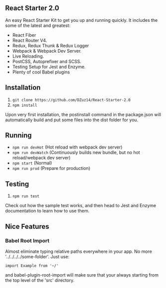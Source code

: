 
## React Starter 2.0 ##
An easy React Starter Kit to get you up and running quickly. It includes the some of the latest and greatest:

 - React Fiber
 - React Router V4.
 - Redux, Redux Thunk & Redux Logger
 - Webpack & Webpack Dev Server.
 - Live Reloading.
 - PostCSS, Autoprefixer and SCSS.
 - Testing Setup for Jest and Enzyme.
 - Plenty of cool Babel plugins

## Installation ##

 1. `git clone https://github.com/DZuz14/React-Starter-2.0`
 2. `npm install`

 Upon very first installation, the postinstall command in the package.json will automatically build and put some files
 into the dist folder for you.
## Running ##

- `npm run devHot` (Hot reload with webpack dev server)
- `npm run devWatch` (Continuously builds new bundle, but no hot reload/webpack dev server)
- `npm start` (Normal)
- `npm run prod` (Prepare for production)

## Testing ##

1. `npm run test`

Check out how the sample test works, and then head to Jest and Enzyme documentation to learn how to use them.

## Nice Features ##

### Babel Root Import ###
Almost eliminate typing relative paths everywhere in your app. No more '../../../../some-folder'.
Just use:

`import Example from '~/'`

and babel-plugin-root-import will make sure that your always starting from the top level of the 'src' directory.
